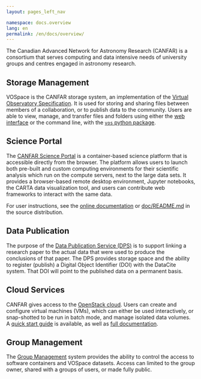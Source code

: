 ```yaml
---
layout: pages_left_nav

namespace: docs.overview
lang: en
permalink: /en/docs/overview/
---
```



The Canadian Advanced Network for Astronomy Research (CANFAR) is a consortium that serves computing and data intensive needs of university groups and centres engaged in astronomy research.

## Storage Management
VOSpace is the CANFAR storage system, an implementation of the [Virtual Observatory Specification](http://www.ivoa.net/Documents/VOSpace/). It is used for storing and sharing files between members of a collaboration, or to publish data to the community. Users are able to view, manage, and transfer files and folders using either the [web interface](https://www.canfar.net/storage/vault/list) or the command line, with the [`vos` python package](https://www.canfar.net/en/docs/storage/).

## Science Portal
The [CANFAR Science Portal](https://www.canfar.net/science-portal/) is a container-based science platform that is accessible directly from the browser. The platform allows users to launch both pre-built and custom computing environments for their scientific analysis which run on the compute servers, next to the large data sets. It provides a browser-based remote desktop environment, Jupyter notebooks, the CARTA data visualization tool, and users can contribute web frameworks to interact with the same data.

For user instructions, see the [online documentation](https://canfar-scienceportal.readthedocs.io/en/latest/) or [doc/README.md](https://github.com/opencadc/science-containers/tree/main/doc) in the source distribution.

## Data Publication
The purpose of the [Data Publication Service (DPS)](https://www.canfar.net/citation/) is to support linking a research paper to the actual data that were used to produce the conclusions of that paper. The DPS provides storage space and the ability to register (publish) a Digital Object Identifier (DOI) with the DataCite system. That DOI will point to the published data on a permanent basis.

## Cloud Services
CANFAR gives access to the [OpenStack cloud](https://docs.alliancecan.ca/wiki/Cloud). Users can create and configure virtual machines (VMs), which can either be used interactively, or snap-shotted to be run in batch mode, and manage isolated data volumes. A [quick start guide](https://www.canfar.net/en/docs/quick_start/) is available, as well as [full documentation](https://docs.alliancecan.ca/wiki/Cloud_resources).

## Group Management
The [Group Management](https://www.canfar.net/en/docs/group_management/) system provides the ability to control the access to software containers and VOSpace datasets. Access can limited to the group owner, shared with a groups of users, or made fully public.
